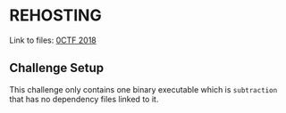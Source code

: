# REHOSTING

Link to files: [0CTF 2018](https://github.com/sajjadium/ctf-archives/tree/main/ctfs/0CTF/2018/Quals/pwn/MathGame)

## Challenge Setup
This challenge only contains one binary executable which is `subtraction` that has no dependency files linked to it.
